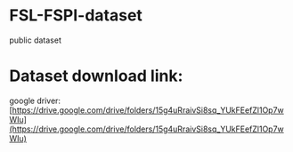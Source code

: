# FSL-FSPI-dataset
public dataset

# Dataset download link: 
google driver: [https://drive.google.com/drive/folders/15g4uRraivSi8sq_YUkFEefZl1Op7wWIu](https://drive.google.com/drive/folders/15g4uRraivSi8sq_YUkFEefZl1Op7wWIu)

